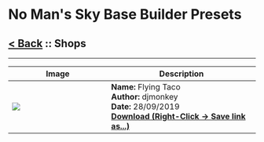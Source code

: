 # No Man's Sky Base Builder Presets  

## [< Back](https://charliebanks.github.io/nms-base-builder-presets/) :: Shops

___


<table cellpadding="10">
<thead>
    <tr>
        <th>Image</th>
        <th>Description</th>
    </tr>
</thead>
<tbody>
    <tr>
            <td width="40%"><img src="https://raw.githubusercontent.com/charliebanks/nms-base-builder-presets/master/images/Shops/djmonkey_FlyingTaco.jpg"></td>
            <td valign="top" width="60%"><b>Name:</b> Flying Taco <br /> <b>Author:</b> djmonkey <br /><b>Date:</b> 28/09/2019 <br /> <b><a href="https://raw.githubusercontent.com/charliebanks/nms-base-builder-presets/master/Shops/djmonkey_FlyingTaco.json">Download (Right-Click -> Save link as...)</a></b></td>
        </tr>
</tbody>
</table>
    